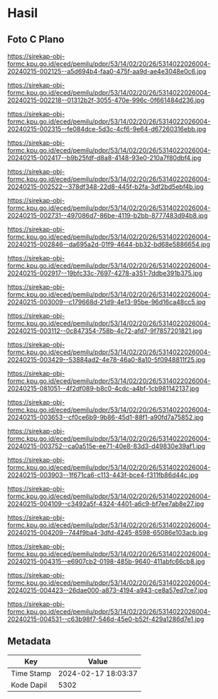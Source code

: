 # Hasil

## Foto C Plano

https://sirekap-obj-formc.kpu.go.id/eced/pemilu/pdpr/53/14/02/20/26/5314022026004-20240215-002125--a5d694b4-faa0-475f-aa9d-ae4e3048e0c6.jpg

https://sirekap-obj-formc.kpu.go.id/eced/pemilu/pdpr/53/14/02/20/26/5314022026004-20240215-002218--01312b2f-3055-470e-996c-0f661484d236.jpg

https://sirekap-obj-formc.kpu.go.id/eced/pemilu/pdpr/53/14/02/20/26/5314022026004-20240215-002315--fe084dce-5d3c-4cf6-9e64-d67260316ebb.jpg

https://sirekap-obj-formc.kpu.go.id/eced/pemilu/pdpr/53/14/02/20/26/5314022026004-20240215-002417--b9b25fdf-d8a8-4148-93e0-210a7f80dbf4.jpg

https://sirekap-obj-formc.kpu.go.id/eced/pemilu/pdpr/53/14/02/20/26/5314022026004-20240215-002522--378df348-22d8-445f-b2fa-3df2bd5ebf4b.jpg

https://sirekap-obj-formc.kpu.go.id/eced/pemilu/pdpr/53/14/02/20/26/5314022026004-20240215-002731--497086d7-86be-4119-b2bb-8777483d94b8.jpg

https://sirekap-obj-formc.kpu.go.id/eced/pemilu/pdpr/53/14/02/20/26/5314022026004-20240215-002846--da695a2d-01f9-4644-bb32-bd68e5886654.jpg

https://sirekap-obj-formc.kpu.go.id/eced/pemilu/pdpr/53/14/02/20/26/5314022026004-20240215-002917--19bfc33c-7697-4278-a351-7ddbe391b375.jpg

https://sirekap-obj-formc.kpu.go.id/eced/pemilu/pdpr/53/14/02/20/26/5314022026004-20240215-003009--c179668d-21d9-4e13-95be-96d16ca48cc5.jpg

https://sirekap-obj-formc.kpu.go.id/eced/pemilu/pdpr/53/14/02/20/26/5314022026004-20240215-003112--0c847354-758b-4c72-afd7-9f7857201821.jpg

https://sirekap-obj-formc.kpu.go.id/eced/pemilu/pdpr/53/14/02/20/26/5314022026004-20240215-003429--53884ad2-4e78-46a0-8a10-5f0948811f25.jpg

https://sirekap-obj-formc.kpu.go.id/eced/pemilu/pdpr/53/14/02/20/26/5314022026004-20240215-081051--4f2df089-b8c0-4cdc-a4bf-1cb981142137.jpg

https://sirekap-obj-formc.kpu.go.id/eced/pemilu/pdpr/53/14/02/20/26/5314022026004-20240215-003653--cf0ce6b9-9b86-45d1-88f1-a90fd7a75852.jpg

https://sirekap-obj-formc.kpu.go.id/eced/pemilu/pdpr/53/14/02/20/26/5314022026004-20240215-003752--ca0a515e-ee71-40e8-83d3-d49830e39af1.jpg

https://sirekap-obj-formc.kpu.go.id/eced/pemilu/pdpr/53/14/02/20/26/5314022026004-20240215-003903--1f671ca6-c113-443f-bce4-f311fb86d44c.jpg

https://sirekap-obj-formc.kpu.go.id/eced/pemilu/pdpr/53/14/02/20/26/5314022026004-20240215-004109--c3492a5f-4324-4401-a6c9-bf7ee7ab8e27.jpg

https://sirekap-obj-formc.kpu.go.id/eced/pemilu/pdpr/53/14/02/20/26/5314022026004-20240215-004209--744f9ba4-3dfd-4245-8598-65086e103acb.jpg

https://sirekap-obj-formc.kpu.go.id/eced/pemilu/pdpr/53/14/02/20/26/5314022026004-20240215-004315--e6907cb2-0198-485b-9640-411abfc66cb8.jpg

https://sirekap-obj-formc.kpu.go.id/eced/pemilu/pdpr/53/14/02/20/26/5314022026004-20240215-004423--26dae000-a873-4194-a943-ce8a57ed7ce7.jpg

https://sirekap-obj-formc.kpu.go.id/eced/pemilu/pdpr/53/14/02/20/26/5314022026004-20240215-004531--c63b98f7-546d-45e0-b52f-429a1286d7e1.jpg


## Metadata

| Key        | Value               |
| ---------- | ------------------- |
| Time Stamp | 2024-02-17 18:03:37 |
| Kode Dapil | 5302                |



